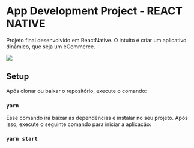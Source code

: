 # App Development Project - REACT NATIVE

Projeto final desenvolvido em ReactNative. O intuito é criar um aplicativo dinâmico, que seja um eCommerce.

<img align="center" src="https://uploaddeimagens.com.br/images/003/936/612/full/ecommerce.PNG?1657484859" />

## Setup
Após clonar ou baixar o repositório, execute o comando:

### `yarn`

Esse comando irá baixar as dependências e instalar no seu projeto. Após isso, execute o seguinte comando para iniciar a aplicação:

### `yarn start`
